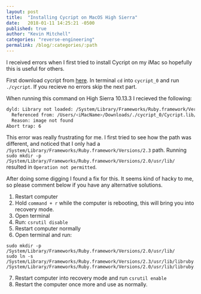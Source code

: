```yaml
---
layout: post
title:  "Installing Cycript on MacOS High Sierra"
date:   2018-01-11 14:25:21 -0500
published: true
author: "Kevin Mitchell"
categories: "reverse-engineering"
permalink: /blog/:categories/:path
---
```

I received errors when I first tried to install Cycript on my iMac so hopefully this is useful for others. 

First download cycript from [here](http://www.cycript.org). In terminal `cd` into `cycript_0` and run `./cycript`. If you recieve no errors skip the next part. 

When running this command on High Sierra 10.13.3 I recieved the following: 

```bash
dyld: Library not loaded: /System/Library/Frameworks/Ruby.framework/Versions/2.0/usr/lib/libruby.2.0.0.dylib
  Referenced from: /Users/<iMacName>/Downloads/./cycript_0/Cycript.lib/cycript-apl
  Reason: image not found
Abort trap: 6
```

This error was really frustrating for me. I first tried to see how the path was different, and noticed that I only had a `/System/Library/Frameworks/Ruby.framework/Versions/2.3` path. Running `sudo mkdir -p /System/Library/Frameworks/Ruby.framework/Versions/2.0/usr/lib/` resulted in `Operation not permitted`. 

After doing some digging I found a fix for this. It seems kind of hacky to me, so please comment below if you have any alternative solutions. 

1. Restart computer
2. Hold `command + r` while the computer is rebooting, this will bring you into recovery mode. 
3. Open terminal
4. Run: `csrutil disable`
5. Restart computer normally
6. Open terminal and run:
```
sudo mkdir -p /System/Library/Frameworks/Ruby.framework/Versions/2.0/usr/lib/ 
sudo ln -s /System/Library/Frameworks/Ruby.framework/Versions/2.3/usr/lib/libruby.2.3.0.dylib /System/Library/Frameworks/Ruby.framework/Versions/2.0/usr/lib/libruby.2.0.0.dylib
```
7. Restart computer into recovery mode and run `csrutil enable`
8. Restart the computer once more and use as normally.  